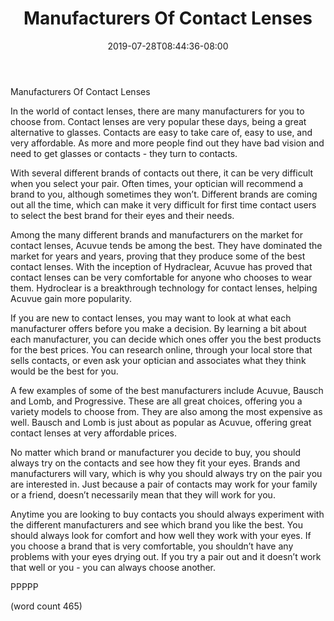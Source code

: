 ﻿---
title: "Manufacturers Of Contact Lenses"
date: 2019-07-28T08:44:36-08:00
description: "Contact Lenses Tips for Web Success"
featured_image: "/images/Contact Lenses.jpg"
tags: ["Contact Lenses"]
---

Manufacturers Of Contact Lenses

In the world of contact lenses, there are many manufacturers for you to choose from.  Contact lenses are very popular these days, being a great alternative to glasses.  Contacts are easy to take care of, easy to use, and very affordable.  As more and more people find out they have bad vision and need to get glasses or contacts - they turn to contacts.

With several different brands of contacts out there, it can be very difficult when you select your pair.  Often times, your optician will recommend a brand to you, although sometimes they won’t.  Different brands are coming out all the time, which can make it very difficult for first time contact users to select the best brand for their eyes and their needs.

Among the many different brands and manufacturers on the market for contact lenses, Acuvue tends be among the best.  They have dominated the market for years and years, proving that they produce some of the best contact lenses.  With the inception of Hydraclear, Acuvue has proved that contact lenses can be very comfortable for anyone who chooses to wear them.  Hydroclear is a breakthrough technology for contact lenses, helping Acuvue gain more popularity.

If you are new to contact lenses, you may want to look at what each manufacturer offers before you make a decision.  By learning a bit about each manufacturer, you can decide which ones offer you the best products for the best prices.  You can research online, through your local store that sells contacts, or even ask your optician and associates what they think would be the best for you.

A few examples of some of the best manufacturers include Acuvue, Bausch and Lomb, and Progressive.  These are all great choices, offering you a variety models to choose from.  They are also among the most expensive as well.  Bausch and Lomb is just about as popular as Acuvue, offering great contact lenses at very affordable prices.

No matter which brand or manufacturer you decide to buy, you should always try on the contacts and see how they fit your eyes.  Brands and manufacturers will vary, which is why you should always try on the pair you are interested in.  Just because a pair of contacts may work for your family or a friend, doesn’t necessarily mean that they will work for you.  

Anytime you are looking to buy contacts you should always experiment with the different manufacturers and see which brand you like the best.  You should always look for comfort and how well they work with your eyes.  If you choose a brand that is very comfortable, you shouldn’t have any problems with your eyes drying out.  If you try a pair out and it doesn’t work that well or you - you can always choose another.

PPPPP

(word count 465)
